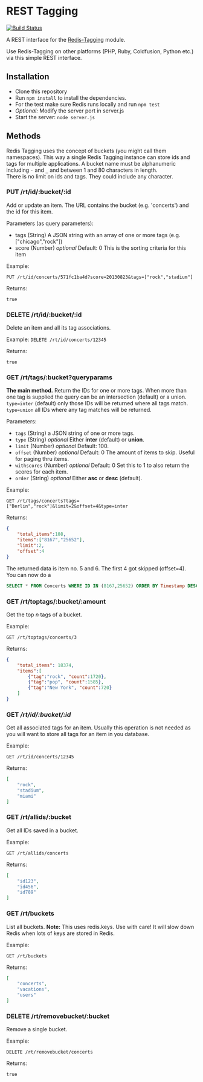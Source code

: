 # REST Tagging

[![Build Status](https://secure.travis-ci.org/smrchy/rest-tagging.png?branch=master)](http://travis-ci.org/smrchy/rest-tagging)

A REST interface for the [Redis-Tagging](https://github.com/smrchy/redis-tagging) module.

Use Redis-Tagging on other platforms (PHP, Ruby, Coldfusion, Python etc.) via this simple REST interface.


## Installation

* Clone this repository
* Run `npm install` to install the dependencies.
* For the test make sure Redis runs locally and run `npm test`
* *Optional:* Modify the server port in server.js
* Start the server: `node server.js`


## Methods

Redis Tagging uses the concept of buckets (you might call them namespaces). This way a single Redis Tagging instance can store ids and tags for multiple applications.
A bucket name must be alphanumeric including `-` and `_` and between 1 and 80 characters in length.  
There is no limit on ids and tags. They could include any character.

### PUT /rt/id/:bucket/:id

Add or update an item. The URL contains the bucket (e.g. 'concerts') and the id for this item.

Parameters (as query parameters):

* tags (String) A JSON string with an array of one or more tags (e.g. ["chicago","rock"])
* score (Number) *optional* Default: 0 This is the sorting criteria for this item


Example:

`PUT /rt/id/concerts/571fc1ba4d?score=20130823&tags=["rock","stadium"]`

Returns:

`true`

### DELETE /rt/id/:bucket/:id

Delete an item and all its tag associations.

Example: `DELETE /rt/id/concerts/12345`

Returns:

`true`

### GET /rt/tags/:bucket?queryparams

**The main method.** Return the IDs for one or more tags. When more than one tag is supplied the query can be an intersection (default) or a union.  
`type=inter` (default) only those IDs will be returned where all tags match.  
`type=union` all IDs where any tag matches will be returned.

Parameters:

- `tags` (String) a JSON string of one or more tags.
- `type` (String) *optional* Either **inter** (default) or **union**.
- `limit` (Number) *optional* Default: 100.
- `offset` (Number) *optional* Default: 0 The amount of items to skip. Useful for paging thru items.
- `withscores` (Number) *optional* Default: 0 Set this to 1 to also return the scores for each item.
- `order` (String) *optional* Either **asc** or **desc** (default).

Example:

`GET /rt/tags/concerts?tags=["Berlin","rock"]&limit=2&offset=4&type=inter`

Returns: 

```json
{
    "total_items":108,
    "items":["8167","25652"],
    "limit":2,
    "offset":4
}
```

The returned data is item no. 5 and 6. The first 4 got skipped (offset=4). You can now do a

```sql
SELECT * FROM Concerts WHERE ID IN (8167,25652) ORDER BY Timestamp DESC
```


### GET /rt/toptags/:bucket/:amount

Get the top *n* tags of a bucket.

Example:

`GET /rt/toptags/concerts/3`

Returns:

```json
{
    "total_items": 18374,
    "items":[
        {"tag":"rock", "count":1720},
        {"tag":"pop", "count":1585},
        {"tag":"New York", "count":720}
    ]
}
```

### GET */rt/id/:bucket/:id*

Get all associated tags for an item. Usually this operation is not needed as you will want to store all tags for an item in you database.

Example:

`GET /rt/id/concerts/12345`

Returns:

```json
[
    "rock",
    "stadium",
    "miami"
]
```

### GET /rt/allids/:bucket

Get all IDs saved in a bucket.

Example:

`GET /rt/allids/concerts`

Returns:

```json
[
    "id123",
    "id456",
    "id789"
]
```

### GET /rt/buckets

List all buckets.
**Note:** This uses redis.keys. Use with care! It will slow down Redis when lots of keys are stored in Redis.

Example:

`GET /rt/buckets`

Returns:

```json
[
    "concerts",
    "vacations",
    "users"
]
```



### DELETE /rt/removebucket/:bucket

Remove a single bucket.

Example:

`DELETE /rt/removebucket/concerts`

Returns:

`true`

